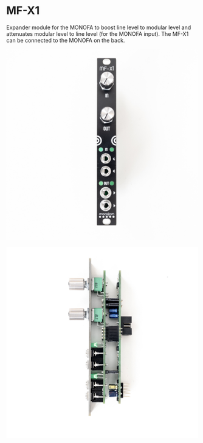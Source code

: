 # MF-X1

Expander module for the MONOFA to boost line level to modular level and attenuates modular level to line level (for the MONOFA input). 
The MF-X1 can be connected to the MONOFA on the back.

![maasijam mf-x1](Images/mf-x1_maasijam-00307.jpg)

![maasijam mf-x1](Images/mf-x1_maasijam-00308.jpg)
